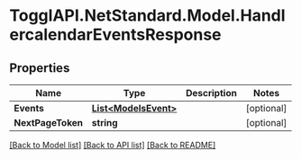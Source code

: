 # TogglAPI.NetStandard.Model.HandlercalendarEventsResponse
## Properties

Name | Type | Description | Notes
------------ | ------------- | ------------- | -------------
**Events** | [**List&lt;ModelsEvent&gt;**](ModelsEvent.md) |  | [optional] 
**NextPageToken** | **string** |  | [optional] 

[[Back to Model list]](../README.md#documentation-for-models) [[Back to API list]](../README.md#documentation-for-api-endpoints) [[Back to README]](../README.md)

